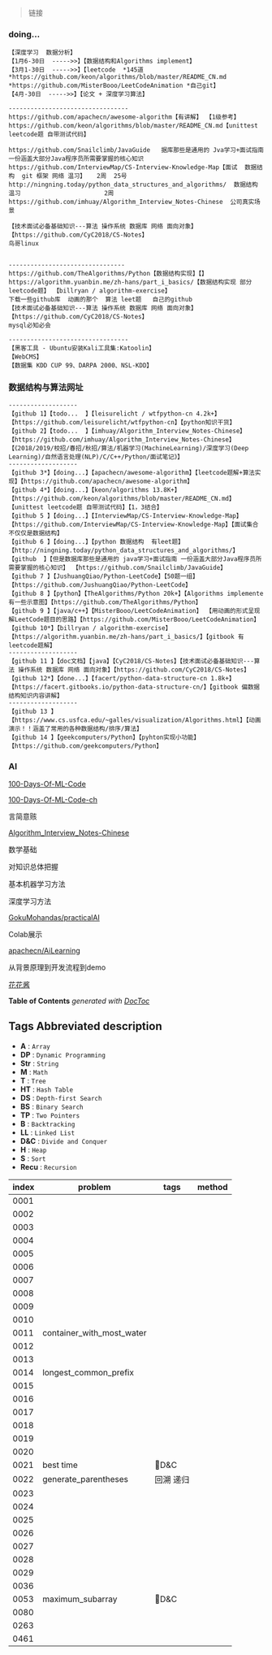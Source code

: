 > 链接

### doing...
```
【深度学习  数据分析】
【1月6-30日  ----->>】【数据结构和Algorithms implement】
【3月1-30日  ----->>】【leetcode  *145道  *https://github.com/keon/algorithms/blob/master/README_CN.md
*https://github.com/MisterBooo/LeetCodeAnimation *自己git】
【4月-30日  ----->>】【论文 + 深度学习算法】

--------------------------------- 
https://github.com/apachecn/awesome-algorithm【有讲解】 【1级参考】 
https://github.com/keon/algorithms/blob/master/README_CN.md【unittest leetcode题 自带测试代码】

https://github.com/Snailclimb/JavaGuide   据库那些是通用的 Jva学习+面试指南 一份涵盖大部分Java程序员所需要掌握的核心知识 
https://github.com/InterviewMap/CS-Interview-Knowledge-Map【面试  数据结构  git 框架 网络 温习】   2周  25号
http://ningning.today/python_data_structures_and_algorithms/  数据结构 温习                       2周
https://github.com/imhuay/Algorithm_Interview_Notes-Chinese  公司真实场景

【技术面试必备基础知识---算法 操作系统 数据库 网络 面向对象】【https://github.com/CyC2018/CS-Notes】
鸟哥linux 


--------------------------------
https://github.com/TheAlgorithms/Python【数据结构实现】【】
https://algorithm.yuanbin.me/zh-hans/part_i_basics/【数据结构实现 部分leetcode题】 【billryan / algorithm-exercise】
下载一些github库  动画的那个  算法 leet题   自己的github
【技术面试必备基础知识---算法 操作系统 数据库 网络 面向对象】【https://github.com/CyC2018/CS-Notes】                         
mysql必知必会 

---------------------------------
【黑客工具 - Ubuntu安装Kali工具集:Katoolin】
【WebCMS】
【数据集 KDD CUP 99、DARPA 2000、NSL-KDD】
```



### 数据结构与算法网址
```
-------------------
【github 1】【todo...  】【leisurelicht / wtfpython-cn 4.2k+】【https://github.com/leisurelicht/wtfpython-cn】【python知识干货】
【github 2】【todo...  】【imhuay/Algorithm_Interview_Notes-Chinese】【https://github.com/imhuay/Algorithm_Interview_Notes-Chinese】【《2018/2019/校招/春招/秋招/算法/机器学习(MachineLearning)/深度学习(Deep Learning)/自然语言处理(NLP)/C/C++/Python/面试笔记》】
-------------------
【github 3*】【doing...】【apachecn/awesome-algorithm】【leetcode题解+算法实现】【https://github.com/apachecn/awesome-algorithm】
【github 4*】【doing...】【keon/algorithms 13.8K+】【https://github.com/keon/algorithms/blob/master/README_CN.md】【unittest leetcode题 自带测试代码】【1，3结合】
【github 5 】【doing...】【InterviewMap/CS-Interview-Knowledge-Map】【https://github.com/InterviewMap/CS-Interview-Knowledge-Map】【面试集合 不仅仅是数据结构】
【github 6 】【doing...】【python 数据结构  有leet题】【http://ningning.today/python_data_structures_and_algorithms/】
【github  】【但是数据库那些是通用的 java学习+面试指南 一份涵盖大部分Java程序员所需要掌握的核心知识】 【https://github.com/Snailclimb/JavaGuide】
【github 7 】【JushuangQiao/Python-LeetCode】【50题一组】【https://github.com/JushuangQiao/Python-LeetCode】
【github 8 】【python】【TheAlgorithms/Python 20k+】【Algorithms implemente 有一些示意图】【https://github.com/TheAlgorithms/Python】
【github 9 】【java/c++】【MisterBooo/LeetCodeAnimation】 【用动画的形式呈现解LeetCode题目的思路】【https://github.com/MisterBooo/LeetCodeAnimation】
【github 10*】【billryan / algorithm-exercise】【https://algorithm.yuanbin.me/zh-hans/part_i_basics/】【gitbook 有leetcode题解】
-------------------
【github 11 】【doc文档】【java】【CyC2018/CS-Notes】【技术面试必备基础知识---算法 操作系统 数据库 网络 面向对象】【https://github.com/CyC2018/CS-Notes】
【github 12*】【done...】【facert/python-data-structure-cn 1.8k+】【https://facert.gitbooks.io/python-data-structure-cn/】【gitbook 偏数据结构知识内容讲解】
-------------------
【github 13 】【https://www.cs.usfca.edu/~galles/visualization/Algorithms.html】【动画演示！！涵盖了常用的各种数据结构/排序/算法】
【github 14 】【geekcomputers/Python】【pyhton实现小功能】【https://github.com/geekcomputers/Python】

```


### AI

[100-Days-Of-ML-Code](https://github.com/Avik-Jain/100-Days-Of-ML-Code)

[100-Days-Of-ML-Code-ch](https://github.com/MLEveryday/100-Days-Of-ML-Code)

言简意赅

[Algorithm_Interview_Notes-Chinese](https://github.com/imhuay/Algorithm_Interview_Notes-Chinese)

数学基础

对知识总体把握

基本机器学习方法

深度学习方法

[GokuMohandas/practicalAI](https://github.com/GokuMohandas/practicalAI)

Colab展示

[apachecn/AiLearning](https://github.com/apachecn/AiLearning)

从背景原理到开发流程到demo





[ 花花酱 ](https://zxi.mytechroad.com/blog/)

<!-- START doctoc generated TOC please keep comment here to allow auto update -->
<!-- DON'T EDIT THIS SECTION, INSTEAD RE-RUN doctoc TO UPDATE -->
**Table of Contents**  *generated with [DocToc](https://github.com/thlorenz/doctoc)*

## Tags Abbreviated description

- **A** : `Array`
- **DP** : `Dynamic Programming`
- **Str** : `String`
- **M** : `Math`
- **T** : `Tree`
- **HT** : `Hash Table`
- **DS** : `Depth-first Search`
- **BS** : `Binary Search`
- **TP** : `Two Pointers`
- **B** : `Backtracking`
- **LL** : `Linked List`
- **D&C** : `Divide and Conquer`
- **H** : `Heap`
- **S** : `Sort`
- **Recu** : `Recursion`

|index|problem|tags|method|
|-|-|-|-|
|0001||||
|0002||||
|0003||||
|0004||||
|0005||||
|0006||||
|0007||||
|0008||||
|0009||||
|0010||||
| 0011 | container_with_most_water |||
|0012||||
|0013||||
| 0014 | longest_common_prefix |||
|0015||||
|0016||||
|0017||||
|0018||||
|0019||||
|0020||||
|0021| best time |🍒D&C ||
|0022| generate_parentheses |回溯 递归||
|0023||||
|0024||||
|0025||||
|0026||||
|0027||||
|0028||||
|0029||||
|0036||||
| 0053 | maximum_subarray |🍒D&C||
|0080||||
|0263||||
|0461||||
